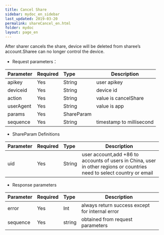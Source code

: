 ```yaml
---
title: Cancel Share
sidebar: mydoc_en_sidebar
last_updated: 2019-03-20
permalink: shareCancel_en.html
folder: mydoc
layout: page_en
---
```


After sharer cancels the share, device will be deleted from sharee’s account.Sharee can no longer control the device.

- Request parameters：

|Parameter|Required|Type|Description|
|:----    |:---|:----- |-----   |
|apikey |Yes  |String |user apikey  |
|deviceid |Yes  |String | device id    |
|action     |Yes  |String | value is cancelShare    |
|userAgent     |Yes  |String | value is app    |
|params     |Yes  |ShareParam |     |
|sequence     |Yes  |String | timestamp to millisecond   |

- ShareParam Definitions

|Parameter|Required|Type|Description|
|:----    |:---|:----- |-----   |
|uid |Yes  |String |user account,add +86 to accounts of users in China, user in other regions or countries need to select country or email   |


- Response parameters

|Parameter|Required|Type|Description|
|:----    |:---|:----- |-----   |
|error |Yes  |Int |always return success except for internal error   |
|sequence     |Yes  |string | obtained from request parameters   |




